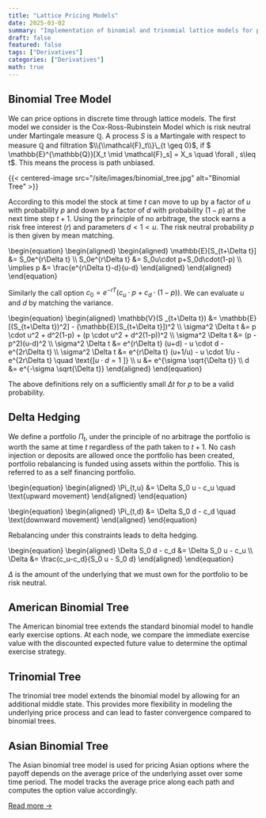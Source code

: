 ```yaml
---
title: "Lattice Pricing Models"
date: 2025-03-02
summary: "Implementation of binomial and trinomial lattice models for pricing options, including European, American, and Asian options with delta hedging strategies."
draft: false
featured: false
tags: ["Derivatives"]
categories: ["Derivatives"]
math: true
---
```


## Binomial Tree Model

We can price options in discrete time through lattice models. The first model we consider is the Cox-Ross-Rubinstein Model which is risk neutral under Martingale measure $\mathbb{Q}$. A process $S$ is a Martingale with respect to measure $\mathbb{Q}$ and filtration $\\{\\mathcal{F}_t\\}\_{t \geq 0}$, if $ \mathbb{E}^{\mathbb{Q}}[X_t \mid \mathcal{F}_s] = X_s \quad \forall \, s\leq t$. This means the process is path unbiased.

{{< centered-image src="/site/images/binomial_tree.jpg" alt="Binomial Tree" >}}

According to this model the stock at time $t$ can move to up by a factor of $u$ with probability $p$ and down by a factor of $d$ with probability $(1-p)$ at the next time step $t+1$. Using the principle of no arbitrage, the stock earns a risk free interest ($r$) and parameters $d < 1 < u$. The risk neutral probability $p$ is then given by mean matching.

\begin{equation}
\begin{aligned}
\begin{aligned}
\mathbb{E}[S_{t+\Delta t}] &= S_0e^{r\Delta t} \\\\
S_0e^{r\Delta t} &= S_0u\cdot p+S_0d\cdot(1-p) \\\\
\implies p &= \frac{e^{r\Delta t}-d}{u-d}
\end{aligned}
\end{aligned}
\end{equation}

Similarly the call option $c_0 = e^{-rT}(c_u\cdot p+c_d\cdot(1-p))$. We can evaluate $u$ and $d$ by matching the variance.

\begin{equation}
\begin{aligned}
\mathbb{V}(S \_{t+\Delta t}) &= \mathbb{E}[(S_{t+\Delta t})^2] - (\mathbb{E}[S_{t+\Delta t}])^2 \\\\
\sigma^2 \Delta t &= p \cdot u^2 + d^2(1-p) + (p \cdot u^2 + d^2(1-p))^2 \\\\
\sigma^2 \Delta t &= (p -p^2)(u-d)^2 \\\\
\sigma^2 \Delta t &= e^{r\Delta t} (u+d) - u \cdot d - e^{2r\Delta t} \\\\
\sigma^2 \Delta t &= e^{r\Delta t} (u+1/u) - u \cdot 1/u - e^{2r\Delta t} \quad \text{[$u\cdot d=1$ ]} \\\\
u &= e^{\sigma \sqrt{\Delta t}} \\\\
d &= e^{-\sigma \sqrt{\Delta t}}
\end{aligned}
\end{equation}

The above definitions rely on a sufficiently small $\Delta t$ for $p$ to be a valid probability.

## Delta Hedging

We define a portfolio $\Pi_{t}$, under the principle of no arbitrage the portfolio is worth the same at time $t$
regardless of the path taken to $t+1$. No cash injection or deposits are allowed once the portfolio has been created, portfolio rebalancing is funded using assets within the portfolio. This is referred to as a self financing portfolio.

\begin{equation}
\begin{aligned}
\Pi\_{t,u} &= \Delta S_0 u - c_u \quad \text{upward movement}
\end{aligned}
\end{equation}

\begin{equation}
\begin{aligned}
\Pi\_{t,d} &= \Delta S_0 d - c_d \quad \text{downward movement}
\end{aligned}
\end{equation}

Rebalancing under this constraints leads to delta hedging.

\begin{equation}
\begin{aligned}
\Delta S_0 d - c_d &= \Delta S_0 u - c_u \\\\
\Delta &= \frac{c_u-c_d}{S_0 u - S_0 d}
\end{aligned}
\end{equation}

$\Delta$ is the amount of the underlying that we must own for the portfolio to be risk neutral.

## American Binomial Tree

The American binomial tree extends the standard binomial model to handle early exercise options.
At each node, we compare the immediate exercise value with the discounted expected future value to determine the optimal exercise strategy.

## Trinomial Tree

The trinomial tree model extends the binomial model by allowing for an additional middle state.
This provides more flexibility in modeling the underlying price process and can lead to faster convergence compared to binomial trees.

## Asian Binomial Tree

The Asian binomial tree model is used for pricing Asian options where the payoff depends on the average price of the underlying asset over some time period. The model tracks the average price along each path and computes the option value accordingly.

[Read more →](https://github.com/SboneloMdluli/Financial-Engineering-Forum-Posts/blob/master/lattice_pricing_models.ipynb)
